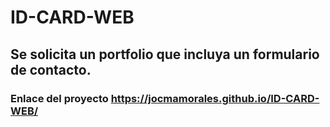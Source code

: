 # ID-CARD-WEB
## Se solicita un portfolio que incluya un formulario de contacto.
### Enlace del proyecto https://jocmamorales.github.io/ID-CARD-WEB/
